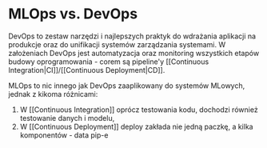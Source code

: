 # MLOps vs. DevOps

DevOps to zestaw narzędzi i najlepszych praktyk do wdrażania aplikacji na produkcje oraz do unifikacji systemów zarządzania systemami. W założeniach DevOps jest automatyzacja oraz monitoring wszystkich etapów budowy oprogramowania - corem są pipeline'y [[Continuous Integration|CI]]/[[Continuous Deployment|CD]].

MLOps to nic innego jak DevOps zaaplikowany do systemów MLowych, jednak z kikoma różnicami:

1.  W [[Continuous Integration]] oprócz testowania kodu, dochodzi również testowanie danych i modelu,
2. W [[Continuous Deployment]] deploy zakłada nie jedną paczkę, a kilka komponentów - data pip-e

